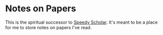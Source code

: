 # Notes on Papers

This is the spiritual successor to [Speedy Scholar](deblnia.github.io/speedyscholar/). It's meant to be a place for me to store notes on papers I've read. 